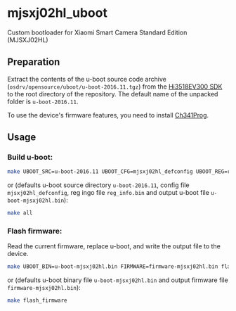 # mjsxj02hl_uboot
Custom bootloader for Xiaomi Smart Camera Standard Edition (MJSXJ02HL)

## Preparation

Extract the contents of the u-boot source code archive (`osdrv/opensource/uboot/u-boot-2016.11.tgz`) from the [Hi3518EV300 SDK](https://dl.openipc.org/SDK/HiSilicon/Hi3516Ev200_16Ev300_18Ev300/Hi3516EV200R001C01SPC011/Hi3516EV200R001C01SPC011.rar) to the root directory of the repository. The default name of the unpacked folder is `u-boot-2016.11`.

To use the device's firmware features, you need to install [Ch341Prog](https://github.com/setarcos/ch341prog).

## Usage

### Build u-boot:
```bash
make UBOOT_SRC=u-boot-2016.11 UBOOT_CFG=mjsxj02hl_defconfig UBOOT_REG=reg_info.bin UBOOT_BIN=u-boot-mjsxj02hl.bin all
```

or (defaults u-boot source directory `u-boot-2016.11`, config file `mjsxj02hl_defconfig`, reg ingo file `reg_info.bin` and output u-boot file `u-boot-mjsxj02hl.bin`):

```bash
make all
```

### Flash firmware:
Read the current firmware, replace u-boot, and write the output file to the device.

```bash
make UBOOT_BIN=u-boot-mjsxj02hl.bin FIRMWARE=firmware-mjsxj02hl.bin flash_firmware
```

or (defaults u-boot binary file `u-boot-mjsxj02hl.bin` and output firmware file `firmware-mjsxj02hl.bin`):

```bash
make flash_firmware
```
